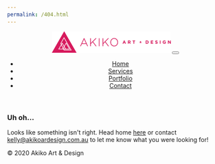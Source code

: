 ```yaml
---
permalink: /404.html
---
```


<!DOCTYPE html>
<html lang="zxx">

<head>
    <!-- metas -->
    <meta charset="utf-8">
    <meta name="author" content="themepaa">
    <meta http-equiv="X-UA-Compatible" content="IE=edge">
    <meta name="viewport" content="width=device-width, initial-scale=1, shrink-to-fit=no">
    <meta name="keywords" content="Akiko Art & Design">
    <meta name="description" content="Akiko Art & Design">
    <!-- title -->
    <title>Akiko Art &amp; Design</title>
    <!-- Favicon -->
    <link rel="apple-touch-icon" sizes="57x57" href="static/favicon/apple-icon-57x57.png">
    <link rel="apple-touch-icon" sizes="60x60" href="static/favicon/apple-icon-60x60.png">
    <link rel="apple-touch-icon" sizes="72x72" href="static/favicon/apple-icon-72x72.png">
    <link rel="apple-touch-icon" sizes="76x76" href="static/favicon/apple-icon-76x76.png">
    <link rel="apple-touch-icon" sizes="114x114" href="static/favicon/apple-icon-114x114.png">
    <link rel="apple-touch-icon" sizes="120x120" href="static/favicon/apple-icon-120x120.png">
    <link rel="apple-touch-icon" sizes="144x144" href="static/favicon/apple-icon-144x144.png">
    <link rel="apple-touch-icon" sizes="152x152" href="static/favicon/apple-icon-152x152.png">
    <link rel="apple-touch-icon" sizes="180x180" href="static/favicon/apple-icon-180x180.png">
    <link rel="icon" type="image/png" sizes="192x192"  href="static/favicon/android-icon-192x192.png">
    <link rel="icon" type="image/png" sizes="32x32" href="static/favicon/favicon-32x32.png">
    <link rel="icon" type="image/png" sizes="96x96" href="static/favicon/favicon-96x96.png">
    <link rel="icon" type="image/png" sizes="16x16" href="static/favicon/favicon-16x16.png">
    <link rel="manifest" href="static/favicon/manifest.json">
    <meta name="msapplication-TileColor" content="#ffffff">
    <meta name="msapplication-TileImage" content="static/favicon/ms-icon-144x144.png">
    <meta name="theme-color" content="#ffffff">
    <!-- plugin CSS -->
    <link href="static/plugin/bootstrap/css/bootstrap.min.css" rel="stylesheet">
    <link href="static/plugin/font-awesome/css/all.min.css" rel="stylesheet">
    <link href="static/plugin/et-line/style.css" rel="stylesheet">
    <link href="static/plugin/themify-icons/themify-icons.css" rel="stylesheet">
    <link href="static/plugin/owl-carousel/css/owl.carousel.min.css" rel="stylesheet">
    <link href="static/plugin/magnific/magnific-popup.css" rel="stylesheet">
    <!-- theme css -->
    <link href="static/style/master.css" rel="stylesheet">
</head>
<!-- Body Start -->

<body data-spy="scroll" data-target="#navbar-collapse-toggle" data-offset="70">
    <!-- page loading -->
    <div id="loading">
        <div class="load-circle"><span class="one"></span></div>
    </div>
    <!-- end page loading -->
    <header>
        <nav class="navbar header-nav header-dark header-transparent navbar-expand-lg">
            <div class="container">
                <!-- Brand -->
                <a class="navbar-brand" href="/"><img src="static/img/aad_logo-pink.png" /><span class="theme-bg"></span></a>
                <!-- / -->
                <!-- Mobile Toggle -->
                <button class="navbar-toggler" type="button" data-toggle="collapse" data-target="#navbar-collapse-toggle" aria-controls="navbar-collapse-toggle" aria-expanded="false" aria-label="Toggle navigation">
                    <span></span>
                    <span></span>
                    <span></span>
                </button>
                <!-- / -->
                <!-- Top Menu -->
                <div class="collapse navbar-collapse justify-content-end" id="navbar-collapse-toggle">
                    <ul class="navbar-nav ml-auto">
                        <li><a class="nav-link active" href="#home">Home</a></li>
                        <li><a class="nav-link" href="#services">Services</a></li>
                        <li><a class="nav-link" href="#work">Portfolio</a></li>
                        <li><a class="nav-link" href="#contactus">Contact</a></li>
                    </ul>
                </div>
                <!-- / -->
            </div><!-- Container -->
        </nav> <!-- Navbar -->
    </header>
    <!-- Main -->
    <main>
        <!-- Work -->
        <section id="work" class="section">
            <div class="container">
                <div class="row sm-m-25px-b m-35px-b">
                    <div class="col-md-12">
                        <div class="section-title">
                            <h3 class="dark-color text-uppercase">Uh oh...</h3>
							<p>Looks like something isn't right. Head home <a href="https://www.akikoartdesign.com.au">here</a> or contact <a href="mailto:kelly@akikoartdesign.com.au">kelly@akikoardesign.com.au</a> to let me know what you were looking for!</p>
                        </div>
                    </div>
                </div>
            </div>
        </section>
        <!-- End work -->
    </main>
    <!-- main end -->
    <!-- Footer-->
    <footer class="footer">
        <div class="container">
            <div class="row align-items-center">
                <div class="col-md-6 m-10px-tb">
                    <div class="nav justify-content-center justify-content-md-start">
                        <a href="http://www.facebook.com/akikoartdesign"><i class="fab fa-facebook-f"></i></a>
                        <!--<a href="#"><i class="fab fa-instagram"></i></a>-->
                        <a href="https://www.linkedin.com/in/kelly-green-3971a5158/"><i class="fab fa-linkedin-in"></i></a>
                    </div>
                </div>
                <div class="col-md-6 m-10px-tb text-center text-md-right">
                    <p>&copy; 2020 Akiko Art &amp; Design</p>
                </div>
            </div>
        </div>
    </footer>
    <!-- footer End -->
    <!-- jquery -->
    <script src="static/js/jquery-3.2.1.min.js"></script>
    <script src="static/js/jquery-migrate-3.0.0.min.js"></script>
    <!-- end jquery -->
    <!-- appear -->
    <script src="static/plugin/appear/jquery.appear.js"></script>
    <!-- end appear -->
    <!--bootstrap-->
    <script src="static/plugin/bootstrap/js/popper.min.js"></script>
    <script src="static/plugin/bootstrap/js/bootstrap.js"></script>
    <!--end bootstrap-->
    <!-- End -->
    <!-- custom js -->
    <script src="static/js/custom.js"></script>
    <script src="static/js/mail_send.js"></script>
    <!-- end -->
    <!-- end body -->
</body>

</html>
